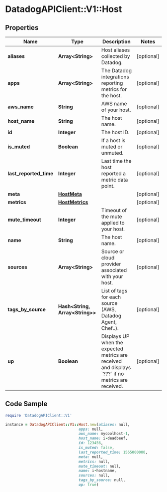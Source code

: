 # DatadogAPIClient::V1::Host

## Properties

Name | Type | Description | Notes
------------ | ------------- | ------------- | -------------
**aliases** | **Array&lt;String&gt;** | Host aliases collected by Datadog. | [optional] 
**apps** | **Array&lt;String&gt;** | The Datadog integrations reporting metrics for the host. | [optional] 
**aws_name** | **String** | AWS name of your host. | [optional] 
**host_name** | **String** | The host name. | [optional] 
**id** | **Integer** | The host ID. | [optional] 
**is_muted** | **Boolean** | If a host is muted or unmuted. | [optional] 
**last_reported_time** | **Integer** | Last time the host reported a metric data point. | [optional] 
**meta** | [**HostMeta**](HostMeta.md) |  | [optional] 
**metrics** | [**HostMetrics**](HostMetrics.md) |  | [optional] 
**mute_timeout** | **Integer** | Timeout of the mute applied to your host. | [optional] 
**name** | **String** | The host name. | [optional] 
**sources** | **Array&lt;String&gt;** | Source or cloud provider associated with your host. | [optional] 
**tags_by_source** | **Hash&lt;String, Array&lt;String&gt;&gt;** | List of tags for each source (AWS, Datadog Agent, Chef..). | [optional] 
**up** | **Boolean** | Displays UP when the expected metrics are received and displays &#x60;???&#x60; if no metrics are received. | [optional] 

## Code Sample

```ruby
require 'DatadogAPIClient::V1'

instance = DatadogAPIClient::V1::Host.new(aliases: null,
                                 apps: null,
                                 aws_name: mycoolhost-1,
                                 host_name: i-deadbeef,
                                 id: 123456,
                                 is_muted: false,
                                 last_reported_time: 1565000000,
                                 meta: null,
                                 metrics: null,
                                 mute_timeout: null,
                                 name: i-hostname,
                                 sources: null,
                                 tags_by_source: null,
                                 up: true)
```


